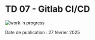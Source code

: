 # TD 07 - Gitlab CI/CD

![work in progress](/img/work-in-progress.jpeg)

Date de publication : 27 février 2025

<!--
## Gitlab runner

Un GitLab Runner est un outil qui exécute les tâches de vos pipelines CI/CD. Par défaut, GitLab fournit des runners partagés dans le cloud, mais vous pouvez configurer un runner personnalisé sur votre machine locale pour des besoins spécifiques, comme tester des pipelines en local.

Télécharger GitLab Runner

Rendez-vous sur la page officielle de téléchargement de GitLab Runner :
https://docs.gitlab.com/runner/install/

Sélectionnez votre système d’exploitation et suivez les instructions pour télécharger et installer le runner.


nregistrer le Runner avec GitLab

Une fois le GitLab Runner installé, vous devez l’enregistrer pour qu’il puisse être utilisé par vos pipelines.

Obtenir le jeton d’enregistrement :
- Allez sur l’interface web de votre projet GitLab.
- Accédez à Settings > CI/CD > Runners.
- Repérez la section Specific Runners.
- Copiez le jeton d’enregistrement.

Exécuter la commande d’enregistrement : Lancez cette commande pour enregistrer le runner

```
gitlab-runner register
```

Suivez les instructions :

- URL du serveur GitLab : Indiquez l’URL de votre instance GitLab (par ex., https://gitlab.com ou une URL auto-hébergée).
- Jeton : Collez le jeton copié précédemment.
- Description : Donnez un nom au runner (par ex., "Runner Local").
- Tags : Ajoutez des tags pour identifier ce runner (par ex., local, debug, etc.).
- Executor : Choisissez un type d’exécuteur (souvent shell pour un environnement local)

Le runner est maintenant enregistré !

## Création d’un fichier .gitlab-ci.yml

```
stages:
  - build

build_job:
  stage: build
  script:
    - ./gradlew clean build
```

Explication : Cette configuration exécute la commande ./gradlew clean build pour compiler le projet et générer un fichier .jar.

Déclencher le pipeline.

Faire un commit et vérifier que le pipeline est déclenché automatiquement.    

Ajout de tests automatisés

Étendre le pipeline pour exécuter les tests :

```
stages:
  - test

test_job:
  stage: test
  script:
    - ./gradlew test
```

Résultat attendu : Les tests s’exécutent automatiquement, et leurs résultats apparaissent dans les logs du pipeline.

## Variables et environnementsVariables et environnements

Objectif : Gérer les secrets et les environnements.

Étape 1 : Ajouter des variables d’environnement dans GitLab :
Aller dans "Settings > CI/CD > Variables".
Ajouter des clés telles que DATABASE_URL, SPRING_PROFILES_ACTIVE, etc.

Étape 2 : Modifier le fichier .gitlab-ci.yml pour utiliser ces variables :

```
deploy_job:
  stage: deploy
  script:
    - java -jar -Dspring.profiles.active=$SPRING_PROFILES_ACTIVE build/libs/*.jar
```

Étape 3 : Gérer plusieurs environnements (staging, production).
Ajouter des règles conditionnelles 

```
deploy_staging:
  stage: deploy
  script:
    - echo "Deploying to staging"
  environment:
    name: staging

deploy_production:
  stage: deploy
  when: manual
  script:
    - echo "Deploying to production"
  environment:
    name: production
```

## Construction et déploiement sur Alwaysdata

```
stages:
  - build

build_job:
  stage: build
  script:
    - ./gradlew clean build
  artifacts:
    paths:
      - build/libs/*.jar

stages:
  - deploy

deploy_job:
  stage: deploy
  script:
    - scp build/libs/*.jar user@server:/path/to/deploy

```

## Pipeline avancé : stratégie conditionnelle

Objectif : Contrôler les pipelines avec des règles conditionnelles.

Étape 1 : Déclencher des builds uniquement sur des branches spécifiques.

```
build_job:
  stage: build
  script:
    - ./gradlew build
  rules:
    - if: '$CI_COMMIT_BRANCH == "main"'
```

Étape 2 : Ajouter des déclencheurs manuels pour le déploiement.

```
deploy_production:
  stage: deploy
  when: manual
  script:
    - echo "Deploying to production"
```

## Intégration Docker

Objectif : Construire et déployer une image Docker de l’application.

Étape 1 : Ajouter un Dockerfile au projet :

```
FROM openjdk:17
COPY build/libs/*.jar app.jar
ENTRYPOINT ["java", "-jar", "/app.jar"]
```

Étape 2 : Configurer le pipeline pour construire une image Docker :

```
stages:
  - build
  - deploy

build_docker:
  stage: build
  script:
    - docker build -t my-spring-boot-app .
  artifacts:
    paths:
      - build/libs/*.jar
```

Étape 3 : Déployer l’image Docker sur un registre GitLab :

```
deploy_docker:
  stage: deploy
  script:
    - docker login -u $CI_REGISTRY_USER -p $CI_REGISTRY_PASSWORD $CI_REGISTRY
    - docker push $CI_REGISTRY_IMAGE
```

## Optimisation

Utiliser la mise en cache pour accélérer les builds :

```
cache:
  paths:
    - .gradle/
```

-->